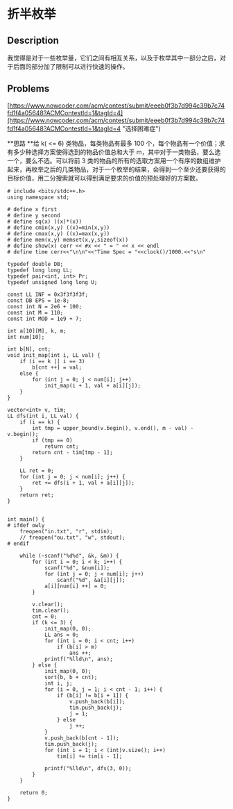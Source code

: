 # 折半枚举

## Description

我觉得是对于一些枚举量，它们之间有相互关系，以及于枚举其中一部分之后，对于后面的部分加了限制可以进行快速的操作。

## Problems

[https://www.nowcoder.com/acm/contest/submit/eeeb0f3b7d994c39b7c74fd1f4a05648?ACMContestId=1&tagId=4](https://www.nowcoder.com/acm/contest/submit/eeeb0f3b7d994c39b7c74fd1f4a05648?ACMContestId=1&tagId=4 "选择困难症")

**思路 **给 k\( &lt;= 6\) 类物品，每类物品有最多 100 个，每个物品有一个价值；求有多少种选择方案使得选到的物品价值总和大于 m，其中对于一类物品，要么选一个，要么不选。可以将前 3 类的物品的所有的选取方案用一个有序的数组维护起来，再枚举之后的几类物品，对于一个枚举的结果，会得到一个至少还要获得的目标价值，用二分搜索就可以得到满足要求的价值的预处理好的方案数。

```
# include <bits/stdc++.h>
using namespace std;

# define x first
# define y second
# define sq(x) ((x)*(x))
# define cmin(x,y) ((x)=min(x,y))
# define cmax(x,y) ((x)=max(x,y))
# define mem(x,y) memset(x,y,sizeof(x))
# define show(x) cerr << #x << " = " << x << endl
# define time cerr<<"\n\n"<<"Time Spec = "<<clock()/1000.<<"s\n"

typedef double DB;
typedef long long LL;
typedef pair<int, int> Pr;
typedef unsigned long long U;

const LL INF = 0x3f3f3f3f;
const DB EPS = 1e-8;
const int N = 2e6 + 100;
const int M = 110;
const int MOD = 1e9 + 7;

int a[10][M], k, m;
int num[10];

int b[N], cnt;
void init_map(int i, LL val) {
    if (i == k || i == 3)
        b[cnt ++] = val;
    else {
        for (int j = 0; j < num[i]; j++)
            init_map(i + 1, val + a[i][j]);
    }
}

vector<int> v, tim;
LL dfs(int i, LL val) {
    if (i == k) {
        int tmp = upper_bound(v.begin(), v.end(), m - val) - v.begin();
        if (tmp == 0)
            return cnt;
        return cnt - tim[tmp - 1];
    }

    LL ret = 0;
    for (int j = 0; j < num[i]; j++) {
        ret += dfs(i + 1, val + a[i][j]);
    }
    return ret;
}


int main() {
# ifdef owly
    freopen("in.txt", "r", stdin);
    // freopen("ou.txt", "w", stdout);
# endif

    while (~scanf("%d%d", &k, &m)) {
        for (int i = 0; i < k; i++) {
            scanf("%d", &num[i]);
            for (int j = 0; j < num[i]; j++)
                scanf("%d", &a[i][j]);
            a[i][num[i] ++] = 0;
        }

        v.clear();
        tim.clear();
        cnt = 0;
        if (k <= 3) {
            init_map(0, 0);
            LL ans = 0;
            for (int i = 0; i < cnt; i++)
                if (b[i] > m)
                    ans ++;
            printf("%lld\n", ans);
        } else {
            init_map(0, 0);
            sort(b, b + cnt);
            int i, j;
            for (i = 0, j = 1; i < cnt - 1; i++) {
                if (b[i] != b[i + 1]) {
                    v.push_back(b[i]);
                    tim.push_back(j);
                    j = 1;
                } else
                    j ++;
            }
            v.push_back(b[cnt - 1]);
            tim.push_back(j);
            for (int i = 1; i < (int)v.size(); i++)
                tim[i] += tim[i - 1];

            printf("%lld\n", dfs(3, 0));
        }
    }

    return 0;
}
```



